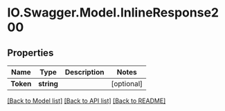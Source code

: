 # IO.Swagger.Model.InlineResponse200
## Properties

Name | Type | Description | Notes
------------ | ------------- | ------------- | -------------
**Token** | **string** |  | [optional] 

[[Back to Model list]](../README.md#documentation-for-models) [[Back to API list]](../README.md#documentation-for-api-endpoints) [[Back to README]](../README.md)


